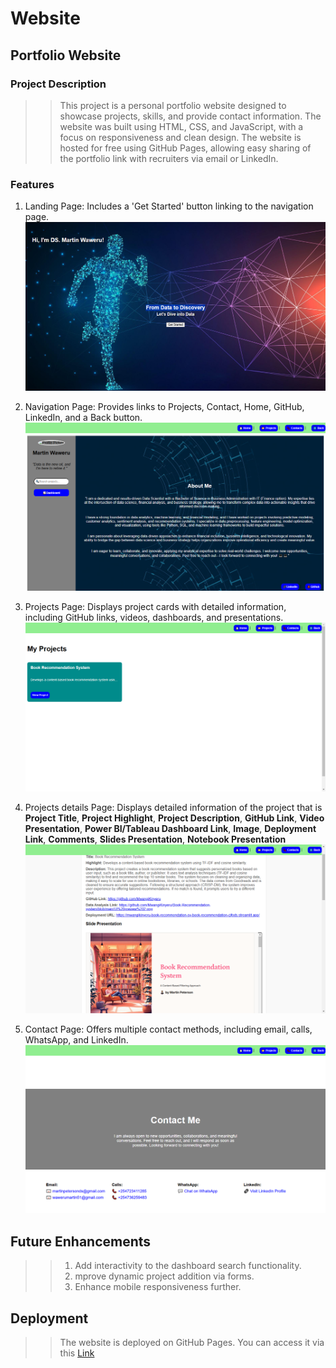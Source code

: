 # Website

## Portfolio Website

### Project Description

>> This project is a personal portfolio website designed to showcase projects, skills, and provide contact information. The website was built using HTML, CSS, and JavaScript, with a focus on responsiveness and clean design. The website is hosted for free using GitHub Pages, allowing easy sharing of the portfolio link with recruiters via email or LinkedIn.

### Features
1. Landing Page: Includes a 'Get Started' button linking to the navigation page.
![Landing page](https://github.com/MwangiKinyeru/Website/blob/main/images/landing%20page.png)

2. Navigation Page: Provides links to Projects, Contact, Home, GitHub, LinkedIn, and a Back button.
![Navigation Page](https://github.com/MwangiKinyeru/Website/blob/main/images/home%20page.png)

3. Projects Page: Displays project cards with detailed information, including GitHub links, videos, dashboards, and presentations.
![Projects Page](https://github.com/MwangiKinyeru/Website/blob/main/images/Project%20page.png)

4. Projects details Page: Displays detailed information of the project that is **Project Title**, **Project Highlight**, **Project Description**, **GitHub Link**, **Video Presentation**, **Power BI/Tableau Dashboard Link**, **Image**, **Deployment Link**, **Comments**, **Slides Presentation**, **Notebook Presentation**
![Projects details Page](https://github.com/MwangiKinyeru/Website/blob/main/images/project%20detail%20page.png)

5. Contact Page: Offers multiple contact methods, including email, calls, WhatsApp, and LinkedIn.
![Contact Page](https://github.com/MwangiKinyeru/Website/blob/main/images/Contact%20page.png)

## Future Enhancements
>> 1. Add interactivity to the dashboard search functionality.
>> 2. mprove dynamic project addition via forms.
>> 3. Enhance mobile responsiveness further.

## Deployment
>> The website is deployed on GitHub Pages. You can access it via this [Link](https://mwangikinyeru.github.io/Website/)


